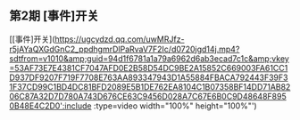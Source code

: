 ## 第2期 [事件]开关

[[事件]开关](https://ugcydzd.qq.com/uwMRJfz-r5jAYaQXGdGnC2_ppdhgmrDlPaRvaV7F2Ic/d0720jgd14j.mp4?sdtfrom=v1010&amp;guid=94d1f6781a1a79a6962d6ab3ecad7c1c&amp;vkey=53AF73E7E4381CF7047AFD0E2B58D54DC9BE2A15852C669003FA61CC1D937DF9207F719F7708E763AA893347943D1A55884FBACA792443F39F31F37CD99C1BD4DC81BFD2089E5B1DE762EA8104C1B07358BF14DD71AB8206C87A32D7D780A743D676CE63C9456D028A7C67E6B0C9D48648F8950B48E4C2D0':include :type=video width="100%" height="100%"')


